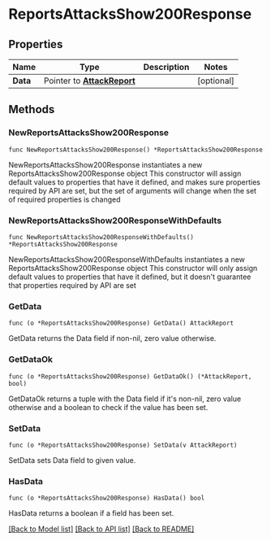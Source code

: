 # ReportsAttacksShow200Response

## Properties

Name | Type | Description | Notes
------------ | ------------- | ------------- | -------------
**Data** | Pointer to [**AttackReport**](AttackReport.md) |  | [optional] 

## Methods

### NewReportsAttacksShow200Response

`func NewReportsAttacksShow200Response() *ReportsAttacksShow200Response`

NewReportsAttacksShow200Response instantiates a new ReportsAttacksShow200Response object
This constructor will assign default values to properties that have it defined,
and makes sure properties required by API are set, but the set of arguments
will change when the set of required properties is changed

### NewReportsAttacksShow200ResponseWithDefaults

`func NewReportsAttacksShow200ResponseWithDefaults() *ReportsAttacksShow200Response`

NewReportsAttacksShow200ResponseWithDefaults instantiates a new ReportsAttacksShow200Response object
This constructor will only assign default values to properties that have it defined,
but it doesn't guarantee that properties required by API are set

### GetData

`func (o *ReportsAttacksShow200Response) GetData() AttackReport`

GetData returns the Data field if non-nil, zero value otherwise.

### GetDataOk

`func (o *ReportsAttacksShow200Response) GetDataOk() (*AttackReport, bool)`

GetDataOk returns a tuple with the Data field if it's non-nil, zero value otherwise
and a boolean to check if the value has been set.

### SetData

`func (o *ReportsAttacksShow200Response) SetData(v AttackReport)`

SetData sets Data field to given value.

### HasData

`func (o *ReportsAttacksShow200Response) HasData() bool`

HasData returns a boolean if a field has been set.


[[Back to Model list]](HOW-TO.md#documentation-for-models) [[Back to API list]](HOW-TO.md#documentation-for-api-endpoints) [[Back to README]](HOW-TO.md)


